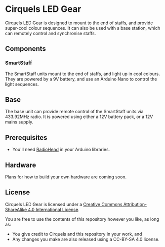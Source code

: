 # Cirquels LED Gear

Cirquels LED Gear is designed to mount to the end of staffs, and provide super-cool colour sequences. It can also be used with a base station, which can remotely control and synchronise staffs.

## Components

### SmartStaff

The SmartStaff units mount to the end of staffs, and light up in cool colours. They are powered by a 9V battery, and use an Arduino Nano to control the light sequences.

## Base

The base unit can provide remote control of the SmartStaff units via 433.92MHz radio. It is powered using either a 12V battery pack, or a 12V mains supply.

## Prerequisites

* You'll need [RadioHead](http://www.airspayce.com/mikem/arduino/RadioHead/) in your Arduino libraries.

## Hardware

Plans for how to build your own hardware are coming soon.

## License

Cirquels LED Gear is licensed under a
[Creative Commons Attribution-ShareAlike 4.0 International License](http://creativecommons.org/licenses/by-sa/4.0/).

You are free to use the contents of this repository however you like, as long as:

* You give credit to Cirquels and this repository in your work, and
* Any changes you make are also released using a CC-BY-SA 4.0 license.

